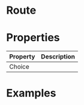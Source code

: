 # Route


# Properties


| Property | Description| 
| -------- | -----------|
| Choice |  |




# Examples
